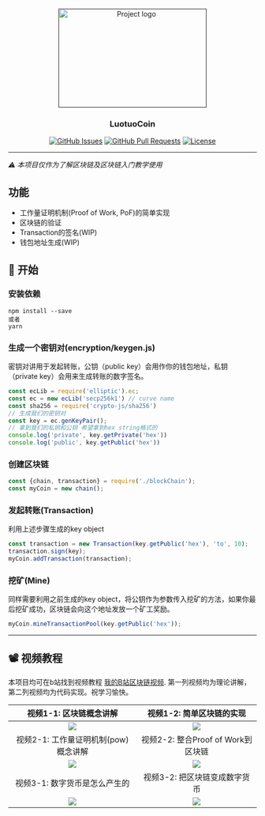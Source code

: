 <p align="center">
  <a href="" rel="noopener">
 <img width=300 height=200 src="https://www.investcyprus.org.cy/rails/active_storage/representations/eyJfcmFpbHMiOnsibWVzc2FnZSI6IkJBaHBBZVE9IiwiZXhwIjpudWxsLCJwdXIiOiJibG9iX2lkIn19--63169204734fc4159cf3c27c2c87146c82ad5b31/eyJfcmFpbHMiOnsibWVzc2FnZSI6IkJBaDdCam9MY21WemFYcGxTU0lNTmpRd2VEUTRNQVk2QmtWVSIsImV4cCI6bnVsbCwicHVyIjoidmFyaWF0aW9uIn19--4521a24c165de33d1b452a4a2b25f793dc0ec8ca/blockchain.jpg" alt="Project logo"></a>
</p>

<h3 align="center">LuotuoCoin</h3>

<div align="center">

  [![GitHub Issues](https://img.shields.io/github/issues/ycraaron/LuotuoCoin.svg)](https://github.com/ycraaron/LuotuoCoin/issues)
  [![GitHub Pull Requests](https://img.shields.io/github/issues-pr/ycraaron/LuotuoCoin.svg)](https://github.com/ycraaron/LuotuoCoin/pulls)
  [![License](https://img.shields.io/badge/license-MIT-blue.svg)](/LICENSE)

</div>

---

*⚠️ 本项目仅作为了解区块链及区块链入门教学使用*

## 功能

* 工作量证明机制(Proof of Work, PoF)的简单实现
* 区块链的验证
* Transaction的签名(WIP)
* 钱包地址生成(WIP)

## 🦊 开始 <a name = "getting_started"></a>

### 安装依赖
```
npm install --save
或者
yarn
```

### 生成一个密钥对(encryption/keygen.js)
密钥对讲用于发起转账，公钥（public key）会用作你的钱包地址，私钥（private key）会用来生成转账的数字签名。

```js
const ecLib = require('elliptic').ec;
const ec = new ecLib('secp256k1') // curve name
const sha256 = require('crypto-js/sha256')
// 生成我们的密钥对
const key = ec.genKeyPair();
// 拿到我们的私钥和公钥 希望拿到hex string格式的
console.log('private', key.getPrivate('hex'))
console.log('public', key.getPublic('hex'))
```

### 创建区块链

```js
const {chain, transaction} = require('./blockChain');
const myCoin = new chain();
```

### 发起转账(Transaction)
利用上述步骤生成的key object
```js
const transaction = new Transaction(key.getPublic('hex'), 'to', 10);
transaction.sign(key);
myCoin.addTransaction(transaction);
```

### 挖矿(Mine)
同样需要利用之前生成的key object，将公钥作为参数传入挖矿的方法，如果你最后挖矿成功，区块链会向这个地址发放一个矿工奖励。
```js
myCoin.mineTransactionPool(key.getPublic('hex'));
```

---
## 📽 视频教程
本项目均可在b站找到视频教程 [我的B站区块链视频](https://space.bilibili.com/43276908/video?keyword=%E5%8C%BA%E5%9D%97%E9%93%BE). 第一列视频均为理论讲解，第二列视频均为代码实现。祝学习愉快。

| 视频1-1: 区块链概念讲解 | 视频1-2: 简单区块链的实现 |
:-------------------------:|:-------------------------:
[![](https://i1.hdslb.com/bfs/archive/45e93b8158da8a8e9cac011d3b3b96898ba32d4e.jpg@380w_240h_100Q_1c.webp)](https://www.bilibili.com/video/av75077145) | [![](https://i2.hdslb.com/bfs/archive/923220116b7587df8d995e27b2db096fd3c2984a.jpg@380w_240h_100Q_1c.webp)](https://www.bilibili.com/video/av78391502)
| 视频2-1: 工作量证明机制(pow)概念讲解 | 视频2-2: 整合Proof of Work到区块链 |
[![](https://i2.hdslb.com/bfs/archive/ba4a0629d07ccc986e00f0a02e38382fc3d7790b.jpg@380w_240h_100Q_1c.webp)](https://www.bilibili.com/video/av75755443) | [![](https://i2.hdslb.com/bfs/archive/e23df57e813a458c347edbc06df66157e30d931a.jpg@380w_240h_100Q_1c.webp)](https://www.bilibili.com/video/av80091680)
| 视频3-1: 数字货币是怎么产生的 | 视频3-2: 把区块链变成数字货币 |
[![](https://i2.hdslb.com/bfs/archive/e2810bd35fd43d5e6285703a9ac92893ab67cb5c.jpg@380w_240h_100Q_1c.webp)](https://www.bilibili.com/video/av87698079) | [![](https://i0.hdslb.com/bfs/archive/b74ad2337cfd2042bc8bf3c8d8f9cf8f2972b897.jpg@380w_240h_100Q_1c.webp)](https://www.bilibili.com/video/av88477333)
